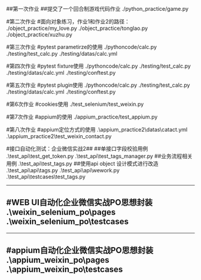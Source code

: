 ##第一次作业
##提交了一个回合制游戏代码作业
./python_practice/game.py

#第二次作业
#面向对象练习，作业1和作业2的路径：
./object_practice/my_love.py
./object_practice/tonglao.py
./object_practice/xuzhu.py

#第三次作业
#pytest parametirze的使用
./pythoncode/calc.py
./testing/test_calc.py
./testing/datas/calc.yml

#第四次作业
#pytest fixture使用
./pythoncode/calc.py
./testing/test_calc.py
./testing/datas/calc.yml
./testing/conftest.py

#第五次作业
#pytest plugin使用
./pythoncode/calc.py
./testing/test_calc.py
./testing/datas/calc.yml
./testing/conftest.py

#第6次作业
#cookies使用
./test_selenium/test_weixin.py

#第7次作业
#appium的使用
./appium_practice/test_appium.py

#第八次作业
#appium定位方式的使用
.\appium_practice2\datas\catact.yml
.\appium_practice2\test_weixin_contact.py


#接口自动化测试：企业微信实战2##
##单接口字段校验用例
.\test_api\test_get_token.py
.\test_api\test_tags_manager.py
##业务流程相关用例
.\test_api\test_tags.py
##使用api object 设计模式进行改造
.\test_api\api\tags.py
.\test_api\api\wework.py
.\test_api\testcases\test_tags.py

-------------------------------
#WEB UI自动化企业微信实战PO思想封装
.\weixin_selenium_po\pages
.\weixin_selenium_po\testcases
-----------------------------
-------------------------------
#appium自动化企业微信实战PO思想封装
.\appium_weixin_po\pages
.\appium_weixin_po\testcases
-----------------------------




